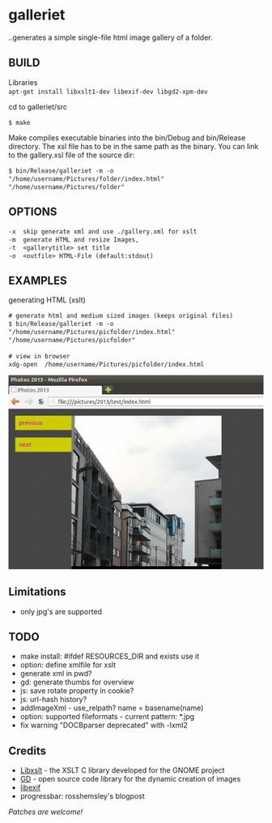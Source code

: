 galleriet
=========

..generates a simple single-file html image gallery of a folder.



BUILD
-----

Libraries  
`apt-get install libxslt1-dev libexif-dev libgd2-xpm-dev`

  
cd to  galleriet/src  
```
$ make
```

Make compiles executable binaries into the bin/Debug and bin/Release directory.
The xsl file has to be in the same path as the binary.
You can link to the gallery.xsl file of the source dir:

```
$ bin/Release/galleriet -m -o  "/home/username/Pictures/folder/index.html" "/home/username/Pictures/folder"
```


OPTIONS
-------

```
-x  skip generate xml and use ./gallery.xml for xslt
-m  generate HTML and resize Images,
-t  <gallerytitle> set title
-o  <outfile> HTML-File (default:stdout)
```


EXAMPLES
--------

generating HTML (xslt)
```
# generate html and medium sized images (keeps original files)
$ bin/Release/galleriet -m -o  "/home/username/Pictures/picfolder/index.html" "/home/username/Pictures/picfolder"

# view in browser
xdg-open  /home/username/Pictures/picfolder/index.html
```


![Screenshot](https://github.com/pce/galleriet/raw/master/xslgalleriet.jpg)


Limitations
-----------

* only jpg's are supported


TODO
----

* make install: #ifdef RESOURCES_DIR and exists use it 
* option: define xmlfile for xslt
* generate xml in pwd?
* gd: generate thumbs for overview
* js: save rotate property in cookie? 
* js: url-hash history?
* addImageXml - use_relpath? name = basename(name) 
* option: supported fileformats - current pattern: *.jpg
* fix warning "DOCBparser deprecated" with -lxml2


Credits
-------

* [Libxslt](https://xmlsoft.org/xslt/) - the XSLT C library developed for the GNOME project
* [GD](http://www.boutell.com/gd/) - open source code library for the dynamic creation of images  
* [libexif](http://libexif.sourceforge.net/)
* progressbar: rosshemsley's blogpost



*Patches are welcome!*

